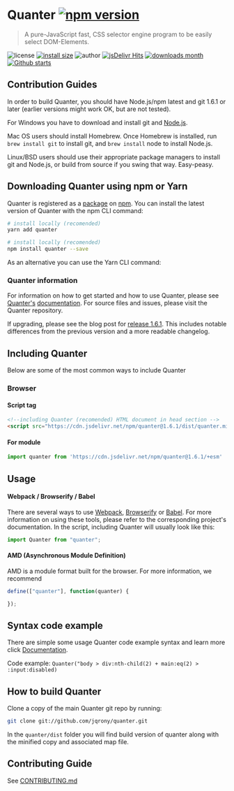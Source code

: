 # Quanter [![npm version](https://img.shields.io/npm/v/quanter?style=flat-square)](https://www.npmjs.com/package/quanter)

> A pure-JavaScript fast, CSS selector engine program to be easily select DOM-Elements.

![license](https://img.shields.io/github/license/jqrony/quanter?style=flat-square)
[![install size](https://packagephobia.com/badge?p=quanter)](https://packagephobia.com/result?p=quanter)
![author](https://img.shields.io/badge/Author-Indian%20Modassir-%2344cc11?style=flat-square)
[![jsDelivr Hits](https://img.shields.io/jsdelivr/npm/hy/quanter?style=flat-square)](https://www.jsdelivr.com/package/npm/quanter)
[![downloads month](https://img.shields.io/npm/dt/quanter?style=flat-square)](https://www.npmjs.com/package/quanter)
[![Github starts](https://img.shields.io/github/stars/jqrony/quanter?style=flat-square)](https://github.com/jqrony/quanter)

## Contribution Guides
In order to build Quanter, you should have Node.js/npm latest and git 1.6.1 or later (earlier versions might work OK, but are not tested).

For Windows you have to download and install git and [Node.js](https://nodejs.org/download/).

Mac OS users should install Homebrew. Once Homebrew is installed, run `brew install git` to install git, and `brew install` node to install Node.js.

Linux/BSD users should use their appropriate package managers to install git and Node.js, or build from source if you swing that way. Easy-peasy.

## Downloading Quanter using npm or Yarn
Quanter is registered as a <a href="https://www.npmjs.com/package/quanter">package</a> on <a href="https://www.npmjs.com/">npm</a>. You can install the latest version of Quanter with the npm CLI command:

```bash
# install locally (recomended)
yarn add quanter

# install locally (recomended)
npm install quanter --save
```
As an alternative you can use the Yarn CLI command:

### Quanter information
For information on how to get started and how to use Quanter, please see [Quanter's](https://github.com/jqrony/quanter) [documentation](https://github.com/jqrony/quanter/wiki). For source files and issues, please visit the Quanter repository.

If upgrading, please see the blog post for [release 1.6.1](https://github.com/jqrony/quanter/releases/tag/1.6.1). This includes notable differences from the previous version and a more readable changelog.

## Including Quanter
Below are some of the most common ways to include Quanter

### Browser
#### Script tag
```html
<!--including Quanter (recomended) HTML document in head section -->
<script src="https://cdn.jsdelivr.net/npm/quanter@1.6.1/dist/quanter.min.js"></script>
```

#### For module
```js
import quanter from 'https://cdn.jsdelivr.net/npm/quanter@1.6.1/+esm'
```

## Usage
#### Webpack / Browserify / Babel
There are several ways to use [Webpack](https://webpack.js.org/), [Browserify](https://browserify.org/) or [Babel](https://babeljs.io/). For more information on using these tools, please refer to the corresponding project's documentation. In the script, including Quanter will usually look like this:
```js
import Quanter from "quanter";
```

#### AMD (Asynchronous Module Definition)
AMD is a module format built for the browser. For more information, we recommend
```js
define(["quanter"], function(quanter) {

});
```

## Syntax code example
There are simple some usage Quanter code example syntax and learn more click [Documentation](https://github.com/jqrony/quanter/wiki).

Code example: `Quanter("body > div:nth-child(2) + main:eq(2) > :input:disabled)`


## How to build Quanter
Clone a copy of the main Quanter git repo by running:
```bash
git clone git://github.com/jqrony/quanter.git
```
In the `quanter/dist` folder you will find build version of quanter along with the minified copy and associated map file.

## Contributing Guide
See [CONTRIBUTING.md](https://github.com/jqrony/quanter/blob/main/CONTRIBUTING.md)